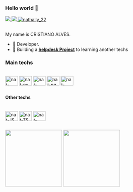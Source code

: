 ### Hello world 👋

<div>
  <a href="c.alvesdecampos@gmail.com">
    <img src="https://img.shields.io/badge/-Gmail-%23333?style=for-the-badge&logo=gmail&logoColor=red" target="_blank">
  </a>
  <a href="https://www.linkedin.com/in/cristiano-alves-de-campos-7916b9ba/" target="blank">
    <img src="https://img.shields.io/badge/-LinkedIn-%230077B5?style=for-the-badge&logo=linkedin&logoColor=white" target="_blank">
  </a>
  <a href="https://twitter.com/Cris22Xcris21" target="blank">
    <img src="https://img.shields.io/twitter/follow/Cris22Xcris21?logo=twitter&style=for-the-badge" alt="nathally_22" />
  </a>
</div>

##

My name  is CRISTIANO ALVES.

- 🌱 Developer.
- 🔧 Building a **[helpdesk Project](https://github.com/Cristianoalves226/helpdesk-backend)** to learning another techs

### Main techs
<div style="display: inline_block"><br>
 <img align="center" alt="nat-php" height="30" width="40" src="https://cdn.jsdelivr.net/gh/devicons/devicon/icons/php/php-plain.svg">
  <img align="center" alt="nat-py" height="30" width="40" src="https://cdn.jsdelivr.net/gh/devicons/devicon/icons/python/python-original.svg">
  <img align="center" alt="nat-java" height="30" width="40" src="https://cdn.jsdelivr.net/gh/devicons/devicon/icons/java/java-original.svg">
  <img align="center" alt="nat-pg" height="30" width="40" src="https://cdn.jsdelivr.net/gh/devicons/devicon/icons/postgresql/postgresql-original.svg">
  <img align="center" alt="nat-mongo" height="30" width="40" src="https://cdn.jsdelivr.net/gh/devicons/devicon/icons/mongodb/mongodb-original.svg">
</div>

##

#### Other techs
<div style="display: inline_block"><br>
  <img align="center" alt="nat-JS" height="30" width="40" src="https://cdn.jsdelivr.net/gh/devicons/devicon/icons/javascript/javascript-original.svg">
  <img align="center" alt="nat-TS" height="30" width="40" src="https://cdn.jsdelivr.net/gh/devicons/devicon/icons/typescript/typescript-original.svg">
  <img align="center" alt="nat-mySQL" height="30" width="40" src="https://cdn.jsdelivr.net/gh/devicons/devicon/icons/mysql/mysql-original-wordmark.svg">
</div>

##

<div>
  <img height="180em" src="https://github-readme-stats.vercel.app/api?username=Cristianoalves226&show_icons=true&theme=radical">
  <img height="180em" src="https://github-readme-stats.vercel.app/api/top-langs/?username=Cristianoalves226&layout=compact&theme=radical">
</div>


